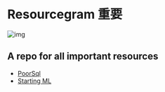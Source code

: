 # Resourcegram 重要

![img](https://github.com/Contributors-Hacktoberfest/Resourcegram/blob/master/src/3856e48b-ff26-4578-b593-9059cfd4da0d_200x200.png)

## A repo for all important resources

* [PoorSql](http://poorsql.com/)
* [Starting ML](https://github.com/Contributors-Hacktoberfest/Resourcegram/blob/master/src/How%20to%20Start%20Learning%20Machine%20Learning%3F.md)
